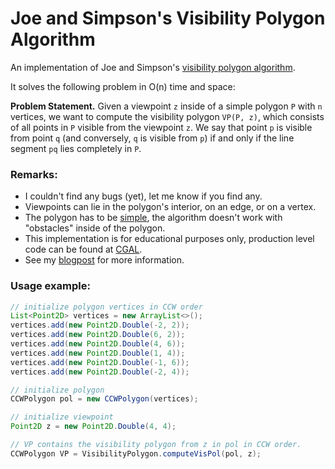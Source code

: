 # Joe and Simpson's Visibility Polygon Algorithm
An implementation of Joe and Simpson's [visibility polygon algorithm](https://cs.uwaterloo.ca/research/tr/1985/CS-85-38.pdf).

It solves the following problem in O(n) time and space:

**Problem Statement.** Given a viewpoint `z` inside of a simple polygon `P` with `n` vertices, we want to compute the visibility polygon `VP(P, z)`, which consists of all points in `P` visible from the viewpoint `z`. We say that point `p` is visible from point `q` (and conversely, `q` is visible from `p`) if and only if the line segment `pq` lies completely in `P`.

### Remarks:
- I couldn't find any bugs (yet), let me know if you find any.
- Viewpoints can lie in the polygon's interior, on an edge, or on a vertex.
- The polygon has to be [simple](https://en.wikipedia.org/wiki/Simple_polygon), the algorithm doesn't work with "obstacles" inside of the polygon.
- This implementation is for educational purposes only, production level code can be found at [CGAL](https://doc.cgal.org/latest/Visibility_2/classCGAL_1_1Simple__polygon__visibility__2.html).
- See my [blogpost](https://glavas.github.io/2017/01/01/computing-visibility-polygons/) for more information.

### Usage example:

``` java
// initialize polygon vertices in CCW order
List<Point2D> vertices = new ArrayList<>();
vertices.add(new Point2D.Double(-2, 2));
vertices.add(new Point2D.Double(6, 2));
vertices.add(new Point2D.Double(4, 6));
vertices.add(new Point2D.Double(1, 4));
vertices.add(new Point2D.Double(-1, 6));
vertices.add(new Point2D.Double(-2, 4));

// initialize polygon
CCWPolygon pol = new CCWPolygon(vertices);

// initialize viewpoint
Point2D z = new Point2D.Double(4, 4);

// VP contains the visibility polygon from z in pol in CCW order.
CCWPolygon VP = VisibilityPolygon.computeVisPol(pol, z);
```
